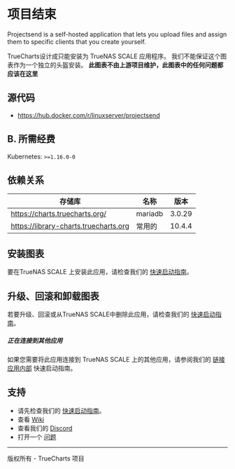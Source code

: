 # 项目结束

Projectsend is a self-hosted application that lets you upload files and assign them to specific clients that you create yourself.

TrueCharts设计成只能安装为 TrueNAS SCALE 应用程序。 我们不能保证这个图表作为一个独立的头盔安装。 **此图表不由上游项目维护，此图表中的任何问题都应该在这里 [](https://github.com/truecharts/apps/issues/new/choose)**

## 源代码

* <https://hub.docker.com/r/linuxserver/projectsend>

## B. 所需经费

Kubernetes: `>=1.16.0-0`

## 依赖关系

| 存储库                                   | 名称      | 版本     |
| ------------------------------------- | ------- | ------ |
| https://charts.truecharts.org/        | mariadb | 3.0.29 |
| https://library-charts.truecharts.org | 常用的     | 10.4.4 |

## 安装图表

要在TrueNAS SCALE 上安装此应用，请检查我们的 [快速启动指南](https://truecharts.org/manual/Quick-Start%20Guides/02-Installing-an-App/)。

## 升级、回滚和卸载图表

若要升级、回滚或从TrueNAS SCALE中删除此应用，请检查我们的 [快速启动指南](https://truecharts.org/manual/Quick-Start%20Guides/04-Upgrade-rollback-delete-an-App/)。

##### 正在连接到其他应用
如果您需要将此应用连接到 TrueNAS SCALE 上的其他应用，请参阅我们的 [链接应用内部](https://truecharts.org/manual/Quick-Start%20Guides/06-linking-apps/) 快速启动指南。

## 支持

- 请先检查我们的 [快速启动指南](https://truecharts.org/manual/Quick-Start%20Guides/01-Adding-TrueCharts/)。
- 查看 [Wiki](https://truecharts.org)
- 查看我们的 [Discord](https://discord.gg/tVsPTHWTtr)
- 打开一个 [问题](https://github.com/truecharts/apps/issues/new/choose)

---

版权所有 - TrueCharts 项目
